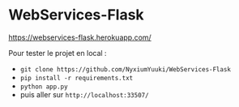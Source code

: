 # WebServices-Flask

https://webservices-flask.herokuapp.com/

Pour tester le projet en local : 
  - `git clone https://github.com/NyxiumYuuki/WebServices-Flask`
  - `pip install -r requirements.txt`
  - `python app.py`
  - puis aller sur `http://localhost:33507/`

